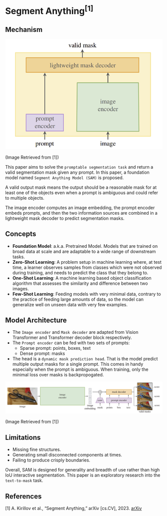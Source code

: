 # Segment Anything<sup>[1]</sup>

## Mechanism

![Segment_Anything_Model](./img/SAM.png)

(Image Retrieved from [1])

This paper aims to solve the `promptable segmentation task` and return a valid segmentation mask given any prompt. In this paper, a foundation model named `Segment Anything Model (SAM)` is proposed.

A valid output mask means the output should be a reasonable mask for at least one of the objects even when a prompt is ambiguous and could refer to multiple objects.

The image encoder computes an image embedding, the prompt encoder embeds prompts, and then the two information sources are combined in a lightweight mask decoder to predict segmentation masks.


## Concepts

- **Foundation Model**: a.k.a. Pretrained Model. Models that are trained on broad data at scale and are adaptable to a wide range of downstream tasks.
- **Zero-Shot Learning**: A problem setup in machine learning where, at test time, a learner observes samples from classes which were not observed during training, and needs to predict the class that they belong to.
- **One-Shot Learning**: A machine learning based object classification algorithm that assesses the similarity and difference between two images.
- **Few-Shot Learning**: Feeding models with very minimal data, contrary to the practice of feeding large amounts of data, so the model can generalize well on unseen data with very few examples.


## Model Architecture

- The `Image encoder` and `Mask decoder` are adapted from Vision Transformer and Transformer decoder block respectively.
- The `Prompt encoder` can be fed with two sets of prompts:
    - Sparse prompt: points, boxes, text
    - Dense prompt: masks 
- The head is a `dynamic mask prediction head`. That is the model predict multiple output masks for a single prompt. This comes in handy especially when the prompt is ambiguous. When training, only the minimal loss over masks is backpropogated.

![SAM_Architecture](./img/SAM_architecture.png)

(Image Retrieved from [1])


## Limitations

- Missing fine structures.
- Generating small disconnected components at times.
- Failing to produce crisply boundaries.

Overall, SAM is designed for generality and breadth of use rather than high IoU interactive segmentation. This paper is an exploratory research into the `text-to-mask` task.


## References
[1] A. Kirillov et al., “Segment Anything,” arXiv [cs.CV], 2023. [arXiv](https://arxiv.org/pdf/2304.02643.pdf)

